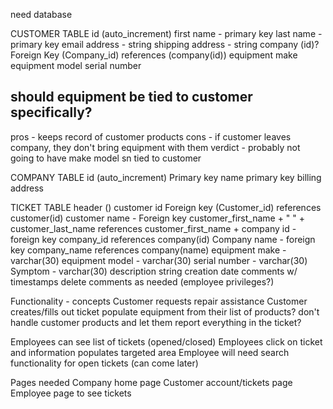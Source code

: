 need database

CUSTOMER TABLE
id (auto_increment)
first name - primary key
last name - primary key
email address - string
shipping address - string
company (id)? Foreign Key (Company_id) references (company(id))
equipment make
equipment model
serial number
## should equipment be tied to customer specifically?
pros - keeps record of customer products 
cons - if customer leaves company, they don't bring equipment with them
verdict - probably not going to have make model sn tied to customer



COMPANY TABLE
id (auto_increment) Primary key
name primary key
billing address


TICKET TABLE
header ()
customer id Foreign key (Customer_id) references customer(id)
customer name - Foreign key customer_first_name + " " + customer_last_name references customer_first_name +
company id - foreign key company_id references company(id)
Company name - foreign key company_name references company(name)
equipment make - varchar(30)
equipment model - varchar(30)
serial number - varchar(30)
Symptom - varchar(30)
description string
creation date
comments w/ timestamps
delete comments as needed (employee privileges?)






Functionality - concepts
Customer requests repair assistance
Customer creates/fills out ticket
populate equipment from their list of products?
don't handle customer products and let them report everything in the ticket?

Employees can see list of tickets (opened/closed)
Employees click on ticket and information populates targeted area
Employee will need search functionality for open tickets (can come later)



Pages needed
Company home page
Customer account/tickets page
Employee page to see tickets


